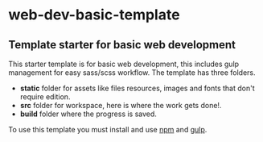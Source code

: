 # web-dev-basic-template
## Template starter for basic web development

This starter template is for basic web development, this includes gulp management for easy sass/scss workflow.
The template has three folders.

* __static__ folder for assets like files resources, images and fonts that don't require edition.
* __src__ folder for workspace, here is where the work gets done!.
* __build__ folder where the progress is saved.

To use this template you must install and use [npm](https://www.npmjs.com/) and [gulp](http://gulpjs.com/).
